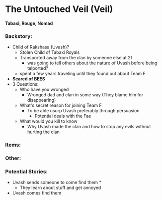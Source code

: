 # The Untouched Veil (Veil)
#### Tabaxi, Rouge, Nomad
### Backstory:
* Child of Rakshasa (Uvash)?
  * Stolen Child of Tabaxi Royals
  * Transported away from the clan by someone else at 21
    * was going to tell others about the nature of Uvash before being telported?
  * spent a few years traveling until they found out about Team F
* **Scared of BEES**
* 3 Questions:
  * Who have you wronged
    * Wronged dad and clan in some way (They blame him for disappearing)
  * What's secret reason for joining Team F
    * To be able usurp Uvash preferably through persuasion
      * Potential deals with the Fae
  * What would you kill to know
    * Why Uvash made the clan and how to stop any evils without hurting the clan
### Items:

### Other:

### Potential Stories:
* Uvash sends someone to come find them
  *
  * They learn about stuff and get annoyed
* Uvash comes find them
